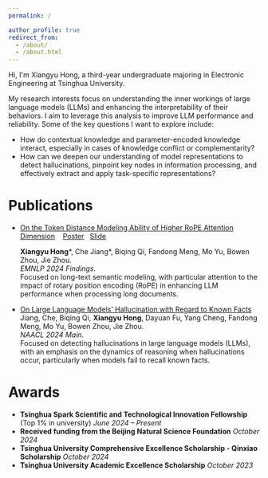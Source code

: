 ```yaml
---
permalink: /

author_profile: true
redirect_from: 
  - /about/
  - /about.html
---
```

Hi, I'm Xiangyu Hong, a third-year undergraduate majoring in Electronic Engineering at Tsinghua University. 

My research interests focus on understanding the inner workings of large language models (LLMs) and enhancing the interpretability of their behaviors. I aim to leverage this analysis to improve LLM performance and reliability. Some of the key questions I want to explore include:

- How do contextual knowledge and parameter-encoded knowledge interact, especially in cases of knowledge conflict or complementarity?
- How can we deepen our understanding of model representations to detect hallucinations, pinpoint key nodes in information processing, and effectively extract and apply task-specific representations?


Publications
======
- [On the Token Distance Modeling Ability of Higher RoPE Attention Dimension](https://arxiv.org/pdf/2410.08703)  &nbsp;&nbsp;&nbsp;[Poster](https://github.com/lilhongxy/lilhongxy.github.io/blob/master/_posts/On%20the%20token%20distance%20modeling%20ability%20of%20higher%20RoPE%20attention%20dimension_poster.pdf?raw=true)&nbsp;&nbsp;&nbsp;[Slide](https://github.com/lilhongxy/lilhongxy.github.io/blob/master/_posts/On%20the%20token%20distance%20modeling%20ability%20of%20higher%20RoPE%20attention%20dimension_slide.pptx)


  **Xiangyu Hong**\*, Che Jiang\*, Biqing Qi, Fandong Meng, Mo Yu, Bowen Zhou, Jie Zhou.  
  *EMNLP 2024 Findings*.  
  Focused on long-text semantic modeling, with particular attention to the impact of rotary position encoding (RoPE) in enhancing LLM performance when processing long documents.


- [On Large Language Models’ Hallucination with Regard to Known Facts](https://arxiv.org/pdf/2403.20009)  
  Jiang, Che, Biqing Qi, **Xiangyu Hong**, Dayuan Fu, Yang Cheng, Fandong Meng, Mo Yu, Bowen Zhou, Jie Zhou.  
  *NAACL 2024 Main*.  
  Focused on detecting hallucinations in large language models (LLMs), with an emphasis on the dynamics of reasoning when hallucinations occur, particularly when models fail to recall known facts.


Awards
======
- **Tsinghua Spark Scientific and Technological Innovation Fellowship** (Top 1% in university)  *June 2024 – Present*
- **Received funding from the Beijing Natural Science Foundation**  *October 2024*
- **Tsinghua University Comprehensive Excellence Scholarship - Qinxiao Scholarship**  *October 2024*
- **Tsinghua University Academic Excellence Scholarship**  *October 2023*

